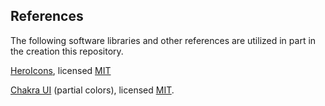 ## References

The following software libraries and other references are utilized in part in the creation this repository.

[HeroIcons](https://heroicons.com), licensed [MIT](https://github.com/tailwindlabs/heroicons/blob/master/LICENSE) 

[Chakra UI](https://chakra-ui.com) (partial colors), licensed [MIT](https://raw.githubusercontent.com/chakra-ui/chakra-ui/main/LICENSE).
